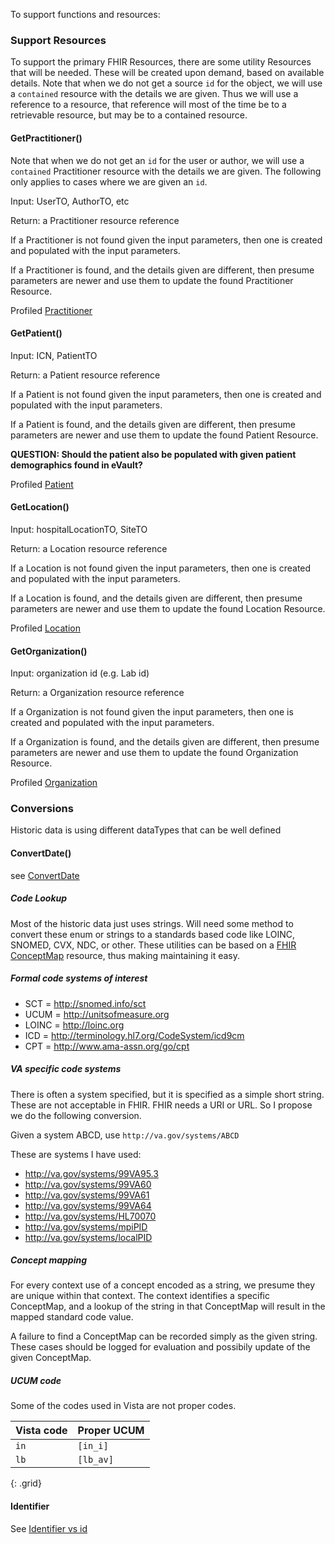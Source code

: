 
To support functions and resources:

### Support Resources

To support the primary FHIR Resources, there are some utility Resources that will be needed. These will be created upon demand, based on available details. Note that when we do not get a source `id` for the object, we will use a `contained` resource with the details we are given. Thus we will use a reference to a resource, that reference will most of the time be to a retrievable resource, but may be to a contained resource.

#### GetPractitioner()

Note that when we do not get an `id` for the user or author, we will use a `contained` Practitioner resource with the details we are given. The following only applies to cases where we are given an `id`.

Input: UserTO, AuthorTO, etc

Return: a Practitioner resource reference

If a Practitioner is not found given the input parameters, then one is created and populated with the input parameters.

If a Practitioner is found, and the details given are different, then presume parameters are newer and use them to update the found Practitioner Resource.

Profiled [Practitioner](StructureDefinition-VA.MHV.PHR.practitioner.html)

#### GetPatient()

Input: ICN, PatientTO

Return: a Patient resource reference

If a Patient is not found given the input parameters, then one is created and populated with the input parameters.

If a Patient is found, and the details given are different, then presume parameters are newer and use them to update the found Patient Resource.

**QUESTION: Should the patient also be populated with given patient demographics found in eVault?**

Profiled [Patient](StructureDefinition-VA.MHV.PHR.patient.html)

#### GetLocation()

Input: hospitalLocationTO, SiteTO

Return: a Location resource reference

If a Location is not found given the input parameters, then one is created and populated with the input parameters.

If a Location is found, and the details given are different, then presume parameters are newer and use them to update the found Location Resource.

Profiled [Location](StructureDefinition-VA.MHV.PHR.location.html)

#### GetOrganization()

Input: organization id (e.g. Lab id)

Return: a Organization resource reference

If a Organization is not found given the input parameters, then one is created and populated with the input parameters.

If a Organization is found, and the details given are different, then presume parameters are newer and use them to update the found Organization Resource.

Profiled [Organization](StructureDefinition-VA.MHV.PHR.organization.html)

### Conversions

Historic data is using different dataTypes that can be well defined

#### ConvertDate()

see [ConvertDate](ConvertDate.html)

##### Code Lookup

Most of the historic data just uses strings. Will need some method to convert these enum or strings to a standards based code like LOINC, SNOMED, CVX, NDC, or other. These utilities can be based on a [FHIR ConceptMap](http://hl7.org/fhir/conceptmap.html) resource, thus making maintaining it easy.

##### Formal code systems of interest

- SCT = http://snomed.info/sct
- UCUM = http://unitsofmeasure.org
- LOINC = http://loinc.org
- ICD = http://terminology.hl7.org/CodeSystem/icd9cm
- CPT = http://www.ama-assn.org/go/cpt

##### VA specific code systems

There is often a system specified, but it is specified as a simple short string. These are not acceptable in FHIR. FHIR needs a URI or URL. So I propose we do the following conversion.

Given a system ABCD, use `http://va.gov/systems/ABCD`

These are systems I have used:

- http://va.gov/systems/99VA95.3
- http://va.gov/systems/99VA60
- http://va.gov/systems/99VA61
- http://va.gov/systems/99VA64
- http://va.gov/systems/HL70070
- http://va.gov/systems/mpiPID
- http://va.gov/systems/localPID

##### Concept mapping

For every context use of a concept encoded as a string, we presume they are unique within that context. The context identifies a specific ConceptMap, and a lookup of the string in that ConceptMap will result in the mapped standard code value.

A failure to find a ConceptMap can be recorded simply as the given string. These cases should be logged for evaluation and possibily update of the given ConceptMap.

##### UCUM code

Some of the codes used in Vista are not proper codes.

| Vista code | Proper UCUM |
|------------|-------------|
`in` | `[in_i]`
`lb` | `[lb_av]`
{: .grid}

#### Identifier

See [Identifier vs id](identifier.html)
